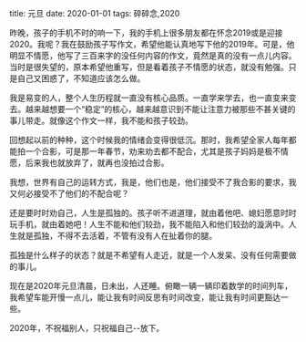 title: 元旦
date: 2020-01-01
tags: 碎碎念,2020

昨晚，孩子的手机不时的响一下，我的手机上很多朋友都在怀念2019或是迎接2020。我呢？我在鼓励孩子写作文，希望他能认真地写下他的2019年。可是，他明显不情愿，他写了三百来字的没任何内容的作文，竟然是真的没有一点儿内容。当时是很失望的，原本希望他重写，但是看着孩子不情愿的状态，就没有勉强。只是自己又困惑了，不知道应该怎么做。

我是易变的人，整个人生历程就一直没有核心品质。一直学来学去，也一直变来变去。越来越想要一个“稳定”的核心，越来越意识到不能让注意力被那些不甚关键的事儿带走。就像这个作文一样，我不能和孩子较劲。

回想起以前的种种，这个时候我的情绪会变得很低沉。那时，我希望全家人每年都能拍一个合影，可是那一年春节，劝来劝去都不配合，尤其是孩子妈妈是极不情愿，后来我也就放弃了，就再也没拍过合影。

我想，世界有自己的运转方式，我是，他们也是，他们接受不了我合影的要求，我又何必接受不了他们的不配合呢？

还是要时时劝自己，人生是孤独的。孩子听不进道理，就由着他吧、媳妇愿意时时玩手机，就由着她吧！人生不能和他们较劲，我不能陷入和他们较劲的漩涡中。人生就是孤独，不得不去活着，不管有没有人在扯着你的腿。

孤独是什么样子的状态？就是不希望有人走近，就是一个人发呆、没有任何需要做的事儿。

现在是2020年元旦清晨，日未出，人还睡。俯瞰一辆一辆印着数学的时间列车，我希望车能开慢一点儿，能让我有时间反思有时间改变，能让我有时间更豁达一些。

2020年，不祝福别人，只祝福自己--放下。
